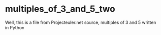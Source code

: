﻿# multiples_of_3_and_5_two

Well, this is a file from Projecteuler.net source, multiples of 3 and 5 written in Python
